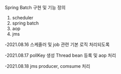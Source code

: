 Spring Batch 구현 및 기능 정의

1. scheduler
2. spring batch
3. aop
4. jms

-2021.08.16 스케줄러 및 job 관련 기본 로직 처리되도록

-2021.08.17 pollKey 생성 Thread bean 등록 및 aop 처리

-2021.08.18 jms producer, comsume 처리 
